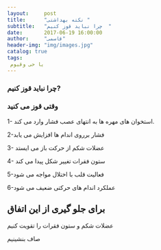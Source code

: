 ```yaml
---
layout:     post
title:      "نکته بهداشتی "
subtitle:   "چرا نباید قوز کنیم  "
date:       2017-06-19 16:00:00
author:     "قاسمی"
header-img: "img/images.jpg"
catalog: true
tags:
 یا حی وقیوم  
---
```

<h3>چرا نباید قوز کنیم?</h3>

<h3>وقتی قوز می کنید</h3>
1- استخوان های مهره ها به انتهای عصب فشار وارد می کند.

2-فشار برروی اندام ها افزایش می یابد 

3- عضلات شکم از حرکت باز می ایستد 

4- ستون فقرات تغییر شکل پیدا می کند 

5-فعالیت قلب با اختلال مواجه می شود 

6-عملکرد اندام های حرکتی ضعیف می شود 

<h2>برای جلو گیری از این اتفاق</h2>

 عضلات شکم و ستون فقرات را تقویت کنیم

صاف بنشینیم


